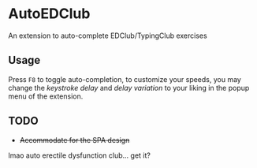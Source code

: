 # AutoEDClub
An extension to auto-complete EDClub/TypingClub exercises

## Usage

Press `F8` to toggle auto-completion, to customize your speeds, you may change the *keystroke delay* and *delay variation* to your liking in the popup menu of the extension.
## TODO

* ~~Accommodate for the SPA design~~

lmao auto erectile dysfunction club... get it?
